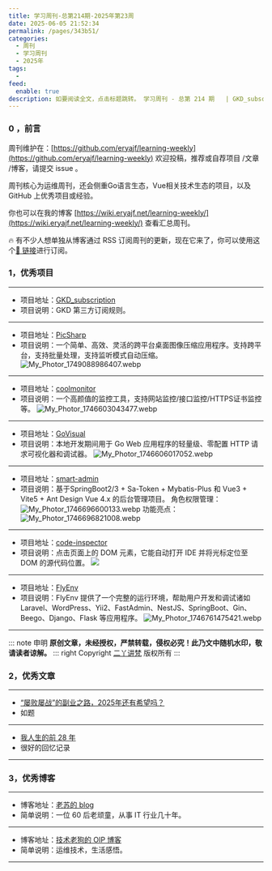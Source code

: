 ```yaml
---
title: 学习周刊-总第214期-2025年第23周
date: 2025-06-05 21:52:34
permalink: /pages/343b51/
categories:
  - 周刊
  - 学习周刊
  - 2025年
tags:
  -
feed:
  enable: true
description: 如要阅读全文，点击标题跳转。 学习周刊 - 总第 214 期   | GKD_subscription | PicSharp | coolmonitor | GoVisual | smart-admin | code-inspector | FlyEnv
---
```



### 0 ，前言

周刊维护在：[https://github.com/eryajf/learning-weekly](https://github.com/eryajf/learning-weekly)  欢迎投稿，推荐或自荐项目 /文章 /博客，请提交 issue 。

周刊核心为运维周刊，还会侧重Go语言生态，Vue相关技术生态的项目，以及 GitHub 上优秀项目或经验。

你也可以在我的博客 [https://wiki.eryajf.net/learning-weekly/](https://wiki.eryajf.net/learning-weekly/) 查看汇总周刊。

🔥 有不少人想单独从博客通过 RSS 订阅周刊的更新，现在它来了，你可以使用这个[🔗 链接](https://wiki.eryajf.net/learning-weekly.xml)进行订阅。

### 1，优秀项目

---
- 项目地址：[GKD_subscription](https://github.com/AIsouler/GKD_subscription)
- 项目说明：GKD 第三方订阅规则。
---
- 项目地址：[PicSharp](https://github.com/AkiraBit/PicSharp)
- 项目说明：一个简单、高效、灵活的跨平台桌面图像压缩应用程序。支持跨平台，支持批量处理，支持监听模式自动压缩。
  ![My_Photor_1749088986407.webp](https://t.eryajf.net/imgs/2025/06/1749089077278.webp)
---
- 项目地址：[coolmonitor](https://github.com/star7th/coolmonitor)
- 项目说明：一个高颜值的监控工具，支持网站监控/接口监控/HTTPS证书监控等。
  ![My_Photor_1746603043477.webp](https://t.eryajf.net/imgs/2025/05/1746603059248.webp)
---
- 项目地址：[GoVisual](https://github.com/doganarif/GoVisual)
- 项目说明：本地开发期间用于 Go Web 应用程序的轻量级、零配置 HTTP 请求可视化器和调试器。
  ![My_Photor_1746606017052.webp](https://t.eryajf.net/imgs/2025/05/1746606036711.webp)
---
- 项目地址：[smart-admin](https://github.com/1024-lab/smart-admin)
- 项目说明：基于SpringBoot2/3 + Sa-Token + Mybatis-Plus 和 Vue3 + Vite5 + Ant Design Vue 4.x 的后台管理项目。
  角色权限管理：
  ![My_Photor_1746696600133.webp](https://t.eryajf.net/imgs/2025/05/1746696634010.webp)
  功能亮点：
  ![My_Photor_1746696821008.webp](https://t.eryajf.net/imgs/2025/05/1746696839731.webp)
---
- 项目地址：[code-inspector](https://github.com/zh-lx/code-inspector)
- 项目说明：点击页面上的 DOM 元素，它能自动打开 IDE 并将光标定位至 DOM 的源代码位置。
  ![](https://cdn.jsdelivr.net/gh/eryajf/tu@main/img/image_20250508_175522.gif)
---
- 项目地址：[FlyEnv](https://github.com/xpf0000/FlyEnv)
- 项目说明：FlyEnv 提供了一个完整的运行环境，帮助用户开发和调试诸如 Laravel、WordPress、Yii2、FastAdmin、NestJS、SpringBoot、Gin、Beego、Django、Flask 等应用程序。
  ![My_Photor_1746761475421.webp](https://t.eryajf.net/imgs/2025/05/1746761490747.webp)
---

::: note 申明
**原创文章<Badge text='eryajf' />，未经授权，严禁转载，侵权必究！此乃文中随机水印，敬请读者谅解。**
::: right
Copyright [二丫讲梵](https://wiki.eryajf.net) 版权所有
:::

### 2，优秀文章

---
- [“屡败屡战”的副业之路，2025年还有希望吗？](https://mp.weixin.qq.com/s/DNlYs0_zgDIm_gQpA2nobg)
- 如题
---
- [我人生的前 28 年](https://manateelazycat.github.io/2016/03/03/my-life-before-28-years/)
- 很好的回忆记录
---

### 3，优秀博客

---
- 博客地址：[老苏的 blog](https://laosu.tech/)
- 简单说明：一位 60 后老顽童，从事 IT 行业几十年。
---
- 博客地址：[技术老狗的 OIP 博客](https://blog.lostshit.com/)
- 简单说明：运维技术，生活感悟。
---
